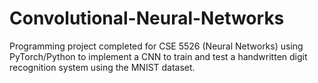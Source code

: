 # Convolutional-Neural-Networks
Programming project completed for CSE 5526 (Neural Networks) using PyTorch/Python to implement a CNN to train and test a handwritten digit recognition system using the MNIST dataset. 
